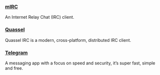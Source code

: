 ### [mIRC](http://www.mirc.com/)

An Internet Relay Chat \(IRC\) client.

### [Quassel](http://quassel-irc.org/)

Quassel IRC is a modern, cross-platform, distributed IRC client.

### [Telegram](https://desktop.telegram.org/)

A messaging app with a focus on speed and security, it’s super fast, simple and free.

